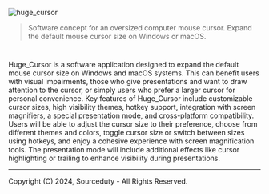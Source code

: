 ![huge_cursor](https://github.com/sourceduty/Huge_Cursor/assets/123030236/f6cc89cf-b76b-47a4-804f-5c71000ef3f4)

> Software concept for an oversized computer mouse cursor. Expand the default mouse cursor size on Windows or macOS.

#

Huge_Cursor is a software application designed to expand the default mouse cursor size on Windows and macOS systems. This can benefit users with visual impairments, those who give presentations and want to draw attention to the cursor, or simply users who prefer a larger cursor for personal convenience. Key features of Huge_Cursor include customizable cursor sizes, high visibility themes, hotkey support, integration with screen magnifiers, a special presentation mode, and cross-platform compatibility. Users will be able to adjust the cursor size to their preference, choose from different themes and colors, toggle cursor size or switch between sizes using hotkeys, and enjoy a cohesive experience with screen magnification tools. The presentation mode will include additional effects like cursor highlighting or trailing to enhance visibility during presentations.

***
Copyright (C) 2024, Sourceduty - All Rights Reserved.
